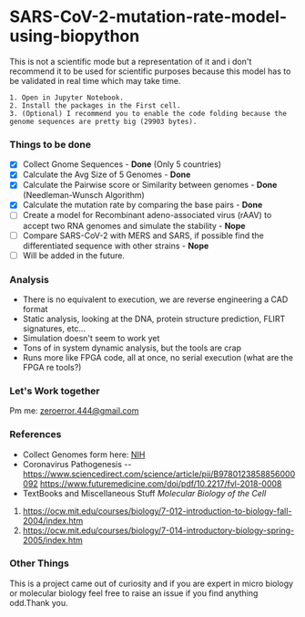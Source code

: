 # SARS-CoV-2-mutation-rate-model-using-biopython
This is not a scientific mode but a representation of it and i don't recommend it to be used for scientific purposes because this model has to be validated in real time which may take time.

```
1. Open in Jupyter Notebook.
2. Install the packages in the First cell.
3. (Optional) I recommend you to enable the code folding because the genome sequences are pretty big (29903 bytes).
```
### Things to be done
- [x] Collect Gnome Sequences - **Done** (Only 5 countries)
- [x] Calculate the Avg Size of 5 Genomes - **Done**
- [x] Calculate the Pairwise score or Similarity between genomes - **Done** (Needleman-Wunsch Algorithm)
- [x] Calculate the mutation rate by comparing the base pairs - **Done**
- [ ] Create a model for Recombinant adeno-associated virus (rAAV) to accept two RNA genomes and simulate the stability - **Nope**
- [ ] Compare SARS-CoV-2 with MERS and SARS, if possible find the differentiated sequence with other strains - **Nope**
- [ ] Will be added in the future.

### Analysis
- There is no equivalent to execution, we are reverse engineering a CAD format
- Static analysis, looking at the DNA, protein structure prediction, FLIRT signatures, etc...
- Simulation doesn't seem to work yet
- Tons of in system dynamic analysis, but the tools are crap
- Runs more like FPGA code, all at once, no serial execution (what are the FPGA re tools?)

### Let's Work together
Pm me: zeroerror.444@gmail.com

### References
- Collect Genomes form here: [NIH](https://www.ncbi.nlm.nih.gov/genbank/sars-cov-2-seqs/)
- Coronavirus Pathogenesis -- https://www.sciencedirect.com/science/article/pii/B9780123858856000092
                              https://www.futuremedicine.com/doi/pdf/10.2217/fvl-2018-0008
- TextBooks and Miscellaneous Stuff
*Molecular Biology of the Cell*
1. https://ocw.mit.edu/courses/biology/7-012-introduction-to-biology-fall-2004/index.htm
2. https://ocw.mit.edu/courses/biology/7-014-introductory-biology-spring-2005/index.htm

### Other Things
This is a project came out of curiosity and if you are expert in micro biology or molecular biology feel free to raise an issue if you find anything odd.Thank you.
